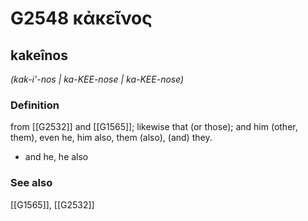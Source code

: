 # G2548 κἀκεῖνος

## kakeînos

_(kak-i'-nos | ka-KEE-nose | ka-KEE-nose)_

### Definition

from [[G2532]] and [[G1565]]; likewise that (or those); and him (other, them), even he, him also, them (also), (and) they.

- and he, he also

### See also

[[G1565]], [[G2532]]

